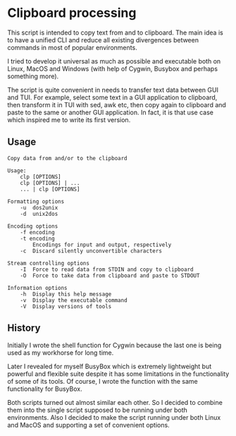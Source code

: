# Clipboard processing

This script is intended to copy text from and to clipboard. The main idea is to have a unified CLI and reduce all existing divergences between commands in most of popular environments.

I tried to develop it universal as much as possible and executable both on Linux, MacOS and Windows (with help of Cygwin, Busybox and perhaps something more).

The script is quite convenient in needs to transfer text data between GUI and TUI. For example, select some text in a GUI application to clipboard, then transform it in TUI with sed, awk etc, then copy again to clipboard and paste to the same or another GUI application. In fact, it is that use case which inspired me to write its first version.

## Usage

```
Copy data from and/or to the clipboard

Usage:
	clp [OPTIONS]
	clp [OPTIONS] | ...
	... | clp [OPTIONS]

Formatting options
	-u	dos2unix
	-d	unix2dos

Encoding options
	-f encoding
	-t encoding
		Encodings for input and output, respectively
	-c	Discard silently unconvertible characters

Stream controlling options
	-I	Force to read data from STDIN and copy to clipboard
	-O	Force to take data from clipboard and paste to STDOUT

Information options
	-h	Display this help message
	-v	Display the executable command
	-V	Display versions of tools

```

## History

Initially I wrote the shell function for Cygwin because the last one is being used as my workhorse for long time.

Later I revealed for myself BusyBox which is extremely lightweight but powerful and flexible suite despite it has some limitations in the functionality of some of its tools. Of course, I wrote the function with the same functionality for BusyBox.

Both scripts turned out almost similar each other. So I decided to combine them into the single script supposed to be running under both environments. Also I decided to make the script running under both Linux and MacOS and supporting a set of convenient options.
